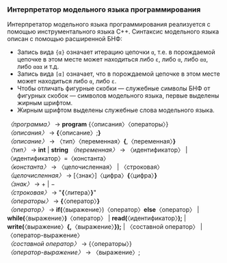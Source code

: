 ### Интерпретатор модельного языка программирования

Интерпретатор модельного языка программирования реализуется с помощью инструментального языка C++. Синтаксис модельного языка описан с помощью расширенной БНФ:

* Запись вида `{α}` означает итерацию цепочки `α`, т.е. в порождаемой цепочке в этом месте может находиться либо `ε`, либо `α`, либо `αα`, либо `ααα` и т.д.
* Запись вида `[α]` означает, что в порождаемой цепочке в этом месте может находиться либо `α`, либо `ε`.
* Чтобы отличать фигурные скобки — служебные символы БНФ от фигурных скобок — символов модельного языка, первые выделены жирным шрифтом.
* Жирным шрифтом выделены служебные слова модельного языка.


_〈программа〉_ → **program** {〈описания〉〈операторы〉}  
_〈описания〉_ → **{**〈описание〉;**}**  
_〈описание〉_ → 〈тип〉〈переменная〉**{**,〈переменная〉**}**  
_〈тип〉_ → **int** | **string**
_〈переменная〉_ → 〈идентификатор〉 | 〈идентификатор〉=〈константа〉  
_〈константа〉_ → 〈целочисленная〉 | 〈строковая〉  
_〈целочисленная〉_ → [〈знак〉]〈цифра〉**{**〈цифра〉**}**  
_〈знак〉_ → + | −  
_〈строковая〉_ → "**{**〈литера〉**}**"   
_〈операторы〉_ → **{**〈оператор〉**}**  
_〈оператор〉_ → **if(**〈выражение〉)〈оператор〉**else**〈оператор〉 | **while(**〈выражение〉**)**〈оператор〉 | **read(**〈идентификатор〉**);**  | **write(**〈выражение〉**{,**〈выражение〉**});** | 〈составной оператор〉 | 〈оператор-выражение〉    
_〈составной оператор〉_ → {〈операторы〉}  
_〈оператор-выражение〉_ → 〈выражение〉;











